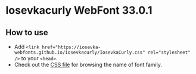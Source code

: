 # Iosevkacurly WebFont 33.0.1

## How to use

- Add `<link href="https://iosevka-webfonts.github.io/iosevkacurly/IosevkaCurly.css" rel="stylesheet" />` to your `<head>`.
- Check out the [CSS file](./IosevkaCurly.css) for browsing the name of font family.
